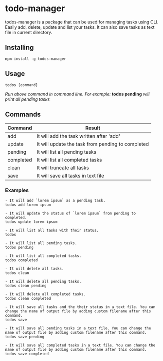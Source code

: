 # todo-manager

todos-manager is a package that can be used for managing tasks using CLI. Easily add, delete, update and list your tasks. It can also save tasks as text file in current directory.

## Installing
```
npm install -g todos-manager
```

## Usage
```
todos [command]
```
_Run above command in command line. For example:_
__todos pending__ _will print all pending tasks_

## Commands
Command | Result
--- | ---
add | It will add the task written after 'add'
update | It will update the task from pending to completed
pending | It will list all pending tasks
completed | It will list all completed tasks
clean | It will truncate all tasks
save | It will save all tasks in text file

### Examples
```
- It will add `lorem ipsum` as a pending task.
todos add lorem ipsum
```

```
- It will update the status of `lorem ipsum` from pending to completed.
todos update lorem ipsum
```

```
- It will list all tasks with their status.
todos
```

```
- It will list all pending tasks.
todos pending
```

```
- It will list all completed tasks.
todos completed
```

```
- It will delete all tasks.
todos clean
```

```
- It will delete all pending tasks.
todos clean pending
```

```
- It will delete all completed tasks.
todos clean completed
```

```
- It will save all tasks and the their status in a text file. You can change the name of output file by adding custom filename after this command.
todos save
```

```
- It will save all pending tasks in a text file. You can change the name of output file by adding custom filename after this command.
todos save pending
```

```
- It will save all completed tasks in a text file. You can change the name of output file by adding custom filename after this command.
todos save completed
```

